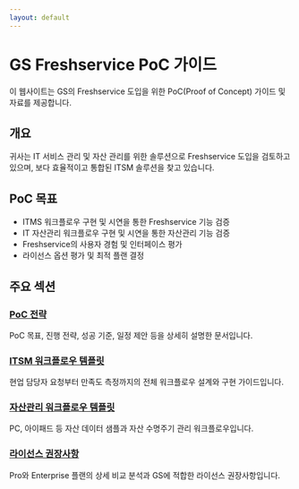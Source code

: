 ```yaml
---
layout: default
---
```

# GS Freshservice PoC 가이드

이 웹사이트는 GS의 Freshservice 도입을 위한 PoC(Proof of Concept) 가이드 및 자료를 제공합니다.

## 개요

귀사는 IT 서비스 관리 및 자산 관리를 위한 솔루션으로 Freshservice 도입을 검토하고 있으며, 보다 효율적이고 통합된 ITSM 솔루션을 찾고 있습니다.

## PoC 목표

- ITMS 워크플로우 구현 및 시연을 통한 Freshservice 기능 검증
- IT 자산관리 워크플로우 구현 및 시연을 통한 자산관리 기능 검증
- Freshservice의 사용자 경험 및 인터페이스 평가
- 라이선스 옵션 평가 및 최적 플랜 결정

## 주요 섹션

### [PoC 전략](./strategy)
PoC 목표, 진행 전략, 성공 기준, 일정 제안 등을 상세히 설명한 문서입니다.

### [ITSM 워크플로우 템플릿](./itsm-workflow)
현업 담당자 요청부터 만족도 측정까지의 전체 워크플로우 설계와 구현 가이드입니다.

### [자산관리 워크플로우 템플릿](./asset-management)
PC, 아이패드 등 자산 데이터 샘플과 자산 수명주기 관리 워크플로우입니다.

### [라이선스 권장사항](./license-recommendations)
Pro와 Enterprise 플랜의 상세 비교 분석과 GS에 적합한 라이선스 권장사항입니다.

